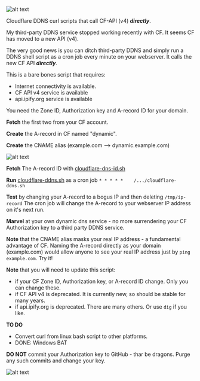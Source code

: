 ![alt text](https://raw.githubusercontent.com/dcerisano/cloudflare-dynamic-dns/master/img/cloudflare-dns.png)

Cloudflare DDNS curl scripts that call CF-API (v4) ***directly***.

My third-party DDNS service stopped working recently with CF.
It seems CF has moved to a new API (v4).

The very good news is you can ditch third-party DDNS and simply run a DDNS shell script as a cron job every minute on your webserver. It calls the new CF API ***directly***.

This is a bare bones script that requires:
* Internet connectivity is available.
* CF API v4 service  is available
* api.ipify.org service is available

You need the Zone ID,  Authorization key and A-record ID for your domain.

**Fetch** the first two  from your CF account.

**Create** the A-record in CF named "dynamic".

**Create** the CNAME alias (example.com --> dynamic.example.com) 

![alt text](https://raw.githubusercontent.com/dcerisano/cloudflare-dynamic-dns/master/img/cf.png)

**Fetch** The A-record ID with [cloudflare-dns-id.sh](https://raw.githubusercontent.com/dcerisano/cloudflare-dynamic-dns/master/cloudflare-dns-id.sh)

**Run** [cloudflare-ddns.sh](https://raw.githubusercontent.com/dcerisano/cloudflare-dynamic-dns/master/cloudflare-ddns.sh) as a cron job `* * * * *    /.../cloudflare-ddns.sh`

**Test** by changing your A-record to a bogus IP and then deleting `/tmp/ip-record`
The cron job will change the A-record to your webserver IP address on it's next run.

**Marvel** at your own dynamic dns service - no more surrendering your CF Authorization key to a third party DDNS service.

**Note** that the CNAME alias masks your real IP address - a fundamental advantage of CF. Naming the A-record directly as your domain (example.com) would allow anyone to see your real IP address just by `ping example.com`. Try it!

**Note** that you will need to update this script:
* if your CF Zone ID, Authorization key, or A-record ID change. Only you can change these.
* if CF API v4 is deprecated. It is currently new, so should be stable for many years.
* if api.ipify.org is deprecated. There are many others. Or use `dig` if you like.

**TO DO**
* Convert curl from linux bash script to other platforms.
* DONE: Windows BAT

**DO NOT** commit your Authorization key to GitHub - thar be dragons. Purge any such commits and change your key.

![alt text](https://raw.githubusercontent.com/dcerisano/cloudflare-dynamic-dns/master/img/dragon-key.png)
